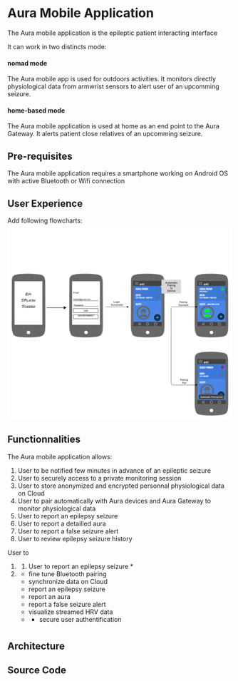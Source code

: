 # Aura Mobile Application

The Aura mobile application is the epileptic patient interacting interface

It can work in two distincts mode:

#### nomad mode

The Aura mobile app is used for outdoors activities. It monitors directly physiological data from armwrist sensors to alert user of an upcomming seizure.

#### home-based mode

The Aura mobile application is used at home as an end point to the Aura Gateway. It alerts patient close relatives of an upcomming seizure.

## Pre-requisites

The Aura mobile application requires a smartphone working on Android OS with active Bluetooth or Wifi connection

## User Experience

Add following flowcharts:![](/assets/epi_ux_flowchart_loading.jpg)

## Functionnalities

The Aura mobile application allows:

1. User to be notified few minutes in advance of an epileptic seizure
2. User to securely access to a private monitoring session
3. User to store anonymized and encrypted personnal physiological data on Cloud
4. User to pair automatically with Aura devices and Aura Gateway to monitor physiological data
5. User to report an epilepsy seizure
6. User to report a detailled aura
7. User to report a false seizure alert 
8. User to review epilepsy seizure history 

User to

1. 1. User to report an epilepsy seizure 
      \* 
2. * fine tune Bluetooth pairing
   * synchronize data on Cloud
   * report an epilepsy seizure
   * report an aura
   * report a false seizure alert
   * visualize streamed HRV data
   * * secure user authentification

   # 

## Architecture

## Source Code

## 



